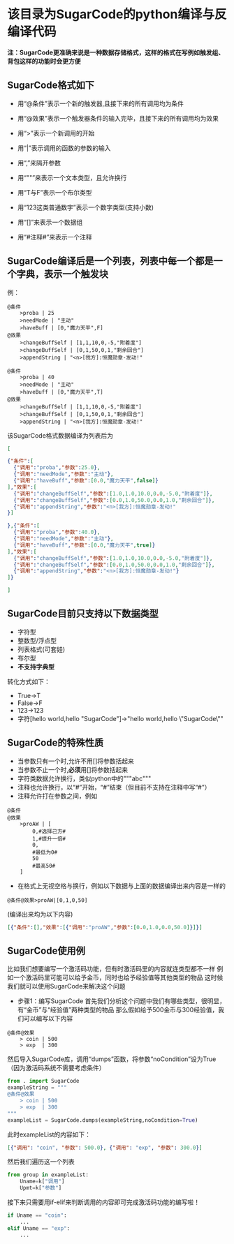 # 该目录为SugarCode的python编译与反编译代码

**注：SugarCode更准确来说是一种数据存储格式，这样的格式在写例如触发组、背包这样的功能时会更方便**

## SugarCode格式如下

* 用“@条件”表示一个新的触发器,且接下来的所有调用均为条件 

* 用“@效果”表示一个触发器条件的输入完毕，且接下来的所有调用均为效果

*  用“>”表示一个新调用的开始

*  用“|”表示调用的函数的参数的输入

*  用“,”来隔开参数

*  用“""”来表示一个文本类型，且允许换行

*  用“T与F”表示一个布尔类型

*  用“123这类普通数字”表示一个数字类型(支持小数)

*  用“[]”来表示一个数据组

*  用“#注释#”来表示一个注释

## SugarCode编译后是一个列表，列表中每一个都是一个字典，表示一个触发块
例：
```例子.sgc
@条件
    >proba | 25
    >needMode | "主动"
    >haveBuff | [0,"魔力天平",F]
@效果
    >changeBuffSelf | [1,1,10,0,-5,"附着度"]
    >changeBuffSelf | [0,1,50,0,1,"剩余回合"]
    >appendString | "<n>[我方]:恒魔勋章-发动!"

@条件
    >proba | 40
    >needMode | "主动"
    >haveBuff | [0,"魔力天平",T]
@效果
    >changeBuffSelf | [1,1,10,0,-5,"附着度"]
    >changeBuffSelf | [0,1,50,0,1,"剩余回合"]
    >appendString | "<n>[我方]:恒魔勋章-发动!"
```
该SugarCode格式数据编译为列表后为
```例子.json
[

{"条件":[
  {"调用":"proba","参数":25.0},
  {"调用":"needMode","参数":"主动"},
  {"调用":"haveBuff","参数":[0.0,"魔力天平",false]}
],"效果":[
  {"调用":"changeBuffSelf","参数":[1.0,1.0,10.0,0.0,-5.0,"附着度"]},
  {"调用":"changeBuffSelf","参数":[0.0,1.0,50.0,0.0,1.0,"剩余回合"]},
  {"调用":"appendString","参数":"<n>[我方]:恒魔勋章-发动!"
}]

},{"条件":[
  {"调用":"proba","参数":40.0},
  {"调用":"needMode","参数":"主动"},
  {"调用":"haveBuff","参数":[0.0,"魔力天平",true]}
],"效果":[
  {"调用":"changeBuffSelf","参数":[1.0,1.0,10.0,0.0,-5.0,"附着度"]},
  {"调用":"changeBuffSelf","参数":[0.0,1.0,50.0,0.0,1.0,"剩余回合"]},
  {"调用":"appendString","参数":"<n>[我方]:恒魔勋章-发动!"}
]}

]
```
## SugarCode目前只支持以下数据类型
* 字符型
* 整数型/浮点型
* 列表格式(可套娃)
* 布尔型
* **不支持字典型**

转化方式如下：
* True->T
* False->F
* 123->123
* 字符[hello world,hello "SugarCode"]->"hello world,hello \\\"SugarCode\\\""

## SugarCode的特殊性质
* 当参数只有一个时,允许不用[]将参数括起来
* 当参数不止一个时,**必须**用[]将参数括起来
* 字符类数据允许换行，类似python中的"""abc"""
* 注释也允许换行，以“#”开始，“#”结束（但目前不支持在注释中写“#”）
* 注释允许打在参数之间，例如
```
@条件
@效果
    >proAW | [
        0,#选择己方#
        1,#提升一倍#
        0,
        #最低为0#
        50
        #最高50#
    ]
```
* 在格式上无视空格与换行，例如以下数据与上面的数据编译出来内容是一样的
```
@条件@效果>proAW|[0,1,0,50]
```
(编译出来均为以下内容)
```json
[{"条件":[],"效果":[{"调用":"proAW","参数":[0.0,1.0,0.0,50.0]}]}]
```

## SugarCode使用例
比如我们想要编写一个激活码功能，但有时激活码里的内容就连类型都不一样
例如一个激活码里可能可以给予金币，同时也给予经验值等其他类型的物品
这时候我们就可以使用SugarCode来解决这个问题
* 步骤1：编写SugarCode
首先我们分析这个问题中我们有哪些类型，很明显，有“金币”与“经验值”两种类型的物品
那么假如给予500金币与300经验值，我们可以编写以下内容
```实例.sgc
@条件@效果
    > coin | 500
    > exp  | 300
```
然后导入SugarCode库，调用“dumps”函数，将参数“noCondition”设为True（因为激活码系统不需要考虑条件）
```python
from . import SugarCode
exampleString = """
@条件@效果
    > coin | 500
    > exp  | 300
"""
exampleList = SugarCode.dumps(exampleString,noCondition=True)
```
此时exampleList的内容如下：
```json
[{"调用": "coin", "参数": 500.0}, {"调用": "exp", "参数": 300.0}]
```
然后我们遍历这一个列表
```python
from group in exampleList:
    Uname=k["调用"]
    Upmt=k["参数"]      
```
接下来只需要用if-elif来判断调用的内容即可完成激活码功能的编写啦！
```python
if Uname == "coin":
    ...
elif Uname == "exp":
    ...
```
